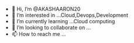 - 👋 Hi, I’m @AKASHAARON20
- 👀 I’m interested in ...Cloud,Devops,Development
- 🌱 I’m currently learning ...Cloud computing
- 💞️ I’m looking to collaborate on ...
- 📫 How to reach me ...

<!---
AKASHAARON20/AKASHAARON20 is a ✨ special ✨ repository because its `README.md` (this file) appears on your GitHub profile.
You can click the Preview link to take a look at your changes.
--->

